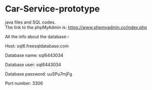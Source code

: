# Car-Service-prototype
java files and SQL codes.
<br>
The link to the phpMyAdmin is: https://www.phpmyadmin.co/index.php

All the info about the database:-

Host: sql6.freesqldatabase.com

Database name: sql6443034

Database user: sql6443034

Database password: uuSPu7mjFg

Port number: 3306
